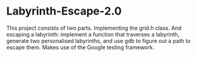 # Labyrinth-Escape-2.0
This project consists of two parts. Implementing the grid.h class. And escaping a labyrinth: implement a function that traverses a labyrinth, generate two personalised labyrinths, and use gdb to figure out a path to escape them.
Makes use of the Google testing framework.
